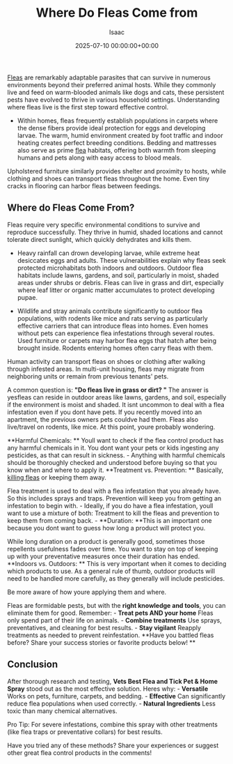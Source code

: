 ﻿---
title: Where Do Fleas Come from
description: Fleas are remarkably adaptable parasites that can survive in numerous environments beyond their preferred animal hosts. While they commonly live and feed on...
slug: /where-do-fleas-come-from/
date: 2025-07-10 00:00:00+00:00
lastmod: 2025-07-10 00:00:00+03:00
author: Isaac
categories:
- Fleas
- Guide
tags:
- fleas
- flea
- come
layout: post
---

[Fleas](https://pestpolicy.com/at-what-temperature-do-fleas-die/) are remarkably adaptable parasites that can survive in numerous environments beyond their preferred animal hosts. While they commonly live and feed on warm-blooded animals like dogs and cats, these persistent pests have evolved to thrive in various household settings. Understanding where fleas live is the first step toward effective control.

- Within homes, fleas frequently establish populations in carpets where the dense fibers provide ideal protection for eggs and developing larvae. The warm, humid environment created by foot traffic and indoor heating creates perfect breeding conditions. Bedding and mattresses also serve as prime [flea](https://pestpolicy.com/best-flea-carpet-powder/) habitats, offering both warmth from sleeping humans and pets along with easy access to blood meals.

Upholstered furniture similarly provides shelter and proximity to hosts, while clothing and shoes can transport fleas throughout the home. Even tiny cracks in flooring can harbor fleas between feedings.

##  Where do Fleas Come From?

Fleas require very specific environmental conditions to survive and reproduce successfully. They thrive in humid, shaded locations and cannot tolerate direct sunlight, which quickly dehydrates and kills them.

- Heavy rainfall can drown developing larvae, while extreme heat desiccates eggs and adults. These vulnerabilities explain why fleas seek protected microhabitats both indoors and outdoors. Outdoor flea habitats include lawns, gardens, and soil, particularly in moist, shaded areas under shrubs or debris. Fleas can live in grass and dirt, especially where leaf litter or organic matter accumulates to protect developing pupae.

- Wildlife and stray animals contribute significantly to outdoor flea populations, with rodents like mice and rats serving as particularly effective carriers that can introduce fleas into homes. Even homes without pets can experience flea infestations through several routes. Used furniture or carpets may harbor flea eggs that hatch after being brought inside. Rodents entering homes often carry fleas with them.

Human activity can transport fleas on shoes or clothing after walking through infested areas. In multi-unit housing, fleas may migrate from neighboring units or remain from previous tenants' pets.

A common question is: **"Do fleas live in grass or dirt? "** The answer is yesfleas can reside in outdoor areas like lawns, gardens, and soil, especially if the environment is moist and shaded. It isnt uncommon to deal with a flea infestation even if you dont have pets. If you recently moved into an apartment, the previous owners pets couldve had them. Fleas also live/travel on rodents, like mice. At this point, youre probably wondering.

**Harmful Chemicals: ** Youll want to check if the flea control product has any harmful chemicals in it. You dont want your pets or kids ingesting any pesticides, as that can result in sickness. - Anything with harmful chemicals should be thoroughly checked and understood before buying so that you know when and where to apply it. **Treatment vs. Prevention: ** Basically, [killing fleas](https://pestpolicy.com/does-the-dryer-kill-fleas/) or keeping them away.

Flea treatment is used to deal with a flea infestation that you already have. So this includes sprays and traps. Prevention will keep you from getting an infestation to begin with. - Ideally, if you do have a flea infestation, youll want to use a mixture of both: Treatment to kill the fleas and prevention to keep them from coming back. - **Duration: **This is an important one because you dont want to guess how long a product will protect you.

While long duration on a product is generally good, sometimes those repellents usefulness fades over time. You want to stay on top of keeping up with your preventative measures once their duration has ended. **Indoors vs. Outdoors: ** This is very important when it comes to deciding which products to use. As a general rule of thumb, outdoor products will need to be handled more carefully, as they generally will include pesticides.

Be more aware of how youre applying them and where.

Fleas are formidable pests, but with the **right knowledge and tools**, you can eliminate them for good. Remember: - **Treat pets AND your home** Fleas only spend part of their life on animals. - **Combine treatments** Use sprays, preventatives, and cleaning for best results. - **Stay vigilant** Reapply treatments as needed to prevent reinfestation. **Have you battled fleas before? Share your success stories or favorite products below! **

##  Conclusion

After thorough research and testing, **Vets Best Flea and Tick Pet & Home Spray** stood out as the most effective solution. Heres why: - **Versatile** Works on pets, furniture, carpets, and bedding. - **Effective** Can significantly reduce flea populations when used correctly. - **Natural Ingredients** Less toxic than many chemical alternatives.

Pro Tip: For severe infestations, combine this spray with other treatments (like flea traps or preventative collars) for best results.

Have you tried any of these methods? Share your experiences or suggest other great flea control products in the comments!

